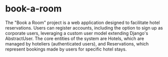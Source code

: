 # book-a-room

The "Book a Room" project is a web application designed to facilitate hotel reservations. Users can register accounts, including the option to sign up as corporate users, leveraging a custom user model extending Django's AbstractUser. The core entities of the system are Hotels, which are managed by hoteliers (authenticated users), and Reservations, which represent bookings made by users for specific hotel stays.
